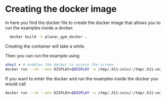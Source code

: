 # Creating the docker image

In here you find the docker file to create the docker image that allows 
you to run the examples inside a docker.

```bash
  docker build -t planar_gym_docker .
```

Creating the container will take a while.

Then you can run the example using 
```bash
xhost + # enables the docker to access the screen
docker run --rm --env DISPLAY=$DISPLAY -v /tmp/.X11-unix/:/tmp/.X11-unix:ro -it planer_gym_docker
```

If you want to enter the docker and run the examples inside the docker you would call
```bash
docker run --rm --env DISPLAY=$DISPLAY -v /tmp/.X11-unix/:/tmp/.X11-unix:ro -it planer_gym_docker bash
```
